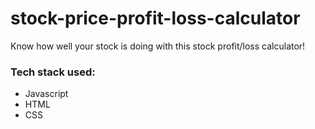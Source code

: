 # stock-price-profit-loss-calculator
Know how well your stock is doing with this stock profit/loss calculator!

### Tech stack used:
* Javascript
* HTML
* CSS
